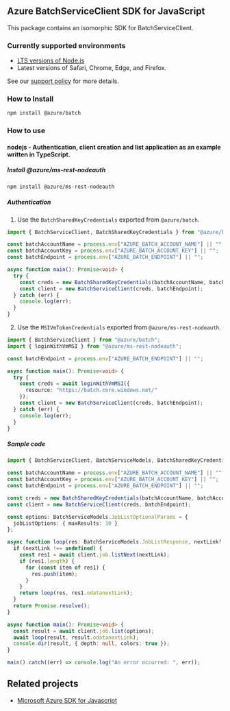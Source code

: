 ## Azure BatchServiceClient SDK for JavaScript

This package contains an isomorphic SDK for BatchServiceClient.

### Currently supported environments

- [LTS versions of Node.js](https://github.com/nodejs/release#release-schedule)
- Latest versions of Safari, Chrome, Edge, and Firefox.

See our [support policy](https://github.com/Azure/azure-sdk-for-js/blob/main/SUPPORT.md) for more details.

### How to Install

```bash
npm install @azure/batch
```

### How to use

#### nodejs - Authentication, client creation and list application as an example written in TypeScript.

##### Install @azure/ms-rest-nodeauth

```bash
npm install @azure/ms-rest-nodeauth
```

##### Authentication

1. Use the `BatchSharedKeyCredentials` exported from `@azure/batch`.

```typescript
import { BatchServiceClient, BatchSharedKeyCredentials } from "@azure/batch";

const batchAccountName = process.env["AZURE_BATCH_ACCOUNT_NAME"] || "";
const batchAccountKey = process.env["AZURE_BATCH_ACCOUNT_KEY"] || "";
const batchEndpoint = process.env["AZURE_BATCH_ENDPOINT"] || "";

async function main(): Promise<void> {
  try {
    const creds = new BatchSharedKeyCredentials(batchAccountName, batchAccountKey);
    const client = new BatchServiceClient(creds, batchEndpoint);
  } catch (err) {
    console.log(err);
  }
}
```

2. Use the `MSIVmTokenCredentials` exported from `@azure/ms-rest-nodeauth`.

```typescript
import { BatchServiceClient } from "@azure/batch";
import { loginWithVmMSI } from "@azure/ms-rest-nodeauth";

const batchEndpoint = process.env["AZURE_BATCH_ENDPOINT"] || "";

async function main(): Promise<void> {
  try {
    const creds = await loginWithVmMSI({
      resource: "https://batch.core.windows.net/"
    });
    const client = new BatchServiceClient(creds, batchEndpoint);
  } catch (err) {
    console.log(err);
  }
}
```

##### Sample code

```typescript
import { BatchServiceClient, BatchServiceModels, BatchSharedKeyCredentials } from "@azure/batch";

const batchAccountName = process.env["AZURE_BATCH_ACCOUNT_NAME"] || "";
const batchAccountKey = process.env["AZURE_BATCH_ACCOUNT_KEY"] || "";
const batchEndpoint = process.env["AZURE_BATCH_ENDPOINT"] || "";

const creds = new BatchSharedKeyCredentials(batchAccountName, batchAccountKey);
const client = new BatchServiceClient(creds, batchEndpoint);

const options: BatchServiceModels.JobListOptionalParams = {
  jobListOptions: { maxResults: 10 }
};

async function loop(res: BatchServiceModels.JobListResponse, nextLink?: string): Promise<void> {
  if (nextLink !== undefined) {
    const res1 = await client.job.listNext(nextLink);
    if (res1.length) {
      for (const item of res1) {
        res.push(item);
      }
    }
    return loop(res, res1.odatanextLink);
  }
  return Promise.resolve();
}

async function main(): Promise<void> {
  const result = await client.job.list(options);
  await loop(result, result.odatanextLink);
  console.dir(result, { depth: null, colors: true });
}

main().catch((err) => console.log("An error occurred: ", err));
```

## Related projects

- [Microsoft Azure SDK for Javascript](https://github.com/Azure/azure-sdk-for-js)

